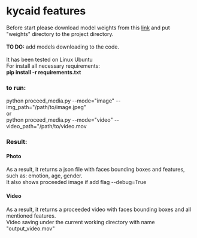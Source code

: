 # kycaid features
Before start please download model weights from this [link](https://drive.google.com/drive/folders/1OL-81hs_JqKDL5bOnMFfsop_X4QZ4k4C?usp=share_link) and put "weights" directory to the project directory.
<br />
<br />
**TO DO:** add models downloading to the code.
<br />
<br />
It has been tested on Linux Ubuntu
<br />For install all necessary requirements:
<br />
**pip install -r requirements.txt**
<br />
### to run:
python proceed_media.py --mode="image" --img_path="/path/to/image.jpeg"
<br />
or
<br />
python proceed_media.py --mode="video" --video_path="/path/to/video.mov


### Result:
#### Photo
As a result, it returns a json file with faces bounding boxes and features, such as: emotion, age, gender.
<br />
It also shows proceeded image if add flag --debug=True
<br />
#### Video
As a result, it returns a proceeded video with faces bounding boxes and all mentioned features.
<br />
Video saving under the current working directory with name "output_video.mov"
